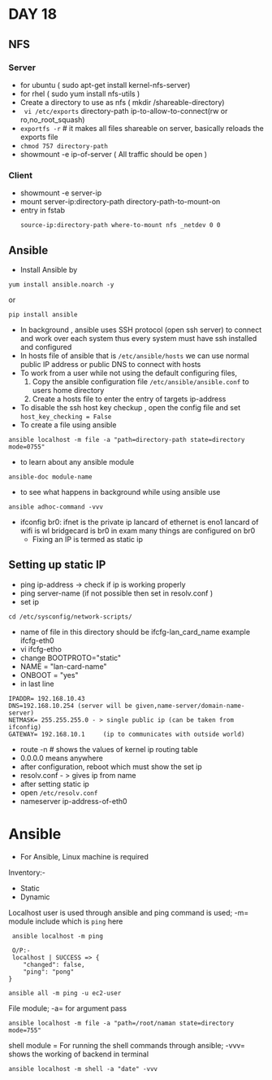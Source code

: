 # DAY 18

## NFS
 ### Server
  * for ubuntu ( sudo apt-get install kernel-nfs-server)
  * for rhel ( sudo yum install nfs-utils )
  * Create a directory to use as nfs ( mkdir /shareable-directory)
  * ``` vi /etc/exports```
    directory-path ip-to-allow-to-connect(rw or ro,no_root_squash)
  * ```exportfs -r``` # it makes all files shareable on server, basically reloads the exports file
  * ```chmod 757 directory-path```
  * showmount -e ip-of-server ( All traffic should be open )
 ### Client
  * showmount -e server-ip
  * mount server-ip:directory-path directory-path-to-mount-on
  * entry in fstab
    ```
    source-ip:directory-path where-to-mount nfs _netdev 0 0
    ```
## Ansible
  * Install Ansible by
  ```
  yum install ansible.noarch -y
  ```
  or
  ```
  pip install ansible
  ```
  * In background , ansible uses SSH protocol (open ssh server) to connect and work over each system thus every system must have ssh installed and configured
  * In hosts file of ansible that is ```/etc/ansible/hosts``` we can use normal public IP address or public DNS to connect with hosts
  * To work from a user while not using the default configuring files,
    1. Copy the ansible configuration file ```/etc/ansible/ansible.conf``` to users home directory
    2. Create a hosts file to enter the entry of targets ip-address
  * To disable the ssh host key checkup , open the config file and set ```host_key_checking = False```
  * To create a file using ansible
  ```
  ansible localhost -m file -a "path=directory-path state=directory mode=0755"
  ```
  * to learn about any ansible module
  ```
  ansible-doc module-name
  ```
  * to see what happens in background while using ansible use
  ```
  ansible adhoc-command -vvv
  ```


* ifconfig
    br0:
      ifnet is the private ip
    lancard of ethernet is eno1
    lancard of wifi is wl
    bridgecard is br0
    in exam many things are configured on br0
  * Fixing an IP is termed as static ip

## Setting up static IP
  * ping ip-address -> check if ip is working properly
  * ping server-name (if not possible then set in resolv.conf )
  * set ip
  ```
  cd /etc/sysconfig/network-scripts/
  ```
  * name of file in this directory should be ifcfg-lan_card_name
  example ifcfg-eth0
  * vi ifcfg-etho
  * change BOOTPROTO="static"
  * NAME = "lan-card-name"
  * ONBOOT = "yes"
  * in last line
  ```
  IPADDR= 192.168.10.43
  DNS=192.168.10.254 (server will be given,name-server/domain-name-server)
  NETMASK= 255.255.255.0 - > single public ip (can be taken from ifconfig)
  GATEWAY= 192.168.10.1     (ip to communicates with outside world)
  ```
  * route -n # shows the values of kernel ip routing table
  * 0.0.0.0 means anywhere
  * after configuration, reboot which must show the set ip
  * resolv.conf - > gives ip from name
  * after setting static ip
  * open ```/etc/resolv.conf```
  * nameserver ip-address-of-eth0
  
  
  # **Ansible**
* For Ansible, Linux machine is required

Inventory:- 
* Static
* Dynamic


Localhost user is used through ansible and ping command is used; -m= module include which is ```ping``` here
```
 ansible localhost -m ping

 O/P:-
 localhost | SUCCESS => {
    "changed": false,
    "ping": "pong"
}
```
```
ansible all -m ping -u ec2-user
```
File module; -a= for argument pass
```
ansible localhost -m file -a "path=/root/naman state=directory mode=755"
```
shell module = For running the shell commands through ansible; -vvv= shows the working of backend in terminal
```
ansible localhost -m shell -a "date" -vvv
```






